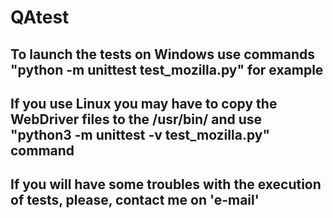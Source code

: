 # QAtest


## To launch the tests on **Windows** use commands "python -m unittest test_mozilla.py" for example


## If you use **Linux** you may have to copy the WebDriver files to the /usr/bin/ and use "python3 -m unittest -v test_mozilla.py" command


## If you will have some troubles with the execution of tests, please, contact me on 'e-mail' 